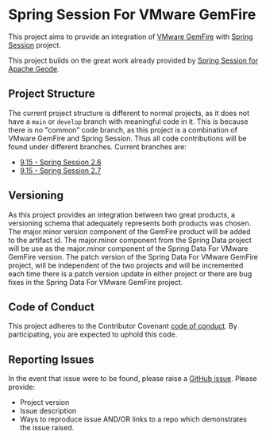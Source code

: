 <!--
  ~ Copyright (c) VMware, Inc. 2022. All rights reserved.
  ~ SPDX-License-Identifier: Apache-2.0
  -->
# Spring Session For VMware GemFire
This project aims to provide an integration of [VMware GemFire](https://tanzu.vmware.com/gemfire) with [Spring Session](https://spring.io/projects/spring-session) project.

This project builds on the great work already provided by [Spring Session for Apache Geode](https://spring.io/projects/spring-session-data-geode).

## Project Structure
The current project structure is different to normal projects, as it does not have a `main` or `develop` branch with meaningful code in it. This is because there is no "common" code branch, as this project is a combination of VMware GemFire and Spring Session. Thus all code contributions will be found under different branches.
Current branches are:
* [9.15 - Spring Session 2.6](https://github.com/gemfire/spring-session-data-for-vmware-gemfire/tree/9.15-2.6)
* [9.15 - Spring Session 2.7](https://github.com/gemfire/spring-session-data-for-vmware-gemfire/tree/9.15-2.7)

## Versioning
As this project provides an integration between two great products, a versioning schema that adequately represents both products was chosen. The major.minor version component of the GemFire product will be added to the artifact id. The major.minor component from the Spring Data project will be use as the major.minor component of the Spring Data For VMware GemFire version. The patch version of the Spring Data For VMware GemFire project, will be independent of the two projects and will be incremented each time there is a patch version update in either project or there are bug fixes in the Spring Data For VMware GemFire project. 

## Code of Conduct
This project adheres to the Contributor Covenant [code of conduct](https://github.com/gemfire/spring-session-data-for-vmware-gemfire/CODE-OF-CONDUCT.md). By participating, you are expected to uphold this code. 

## Reporting Issues
In the event that issue were to be found, please raise a [GitHub issue](https://github.com/gemfire/spring-session-data-for-vmware-gemfire/issues).
Please provide:
* Project version
* Issue description
* Ways to reproduce issue AND/OR links to a repo which demonstrates the issue raised.
